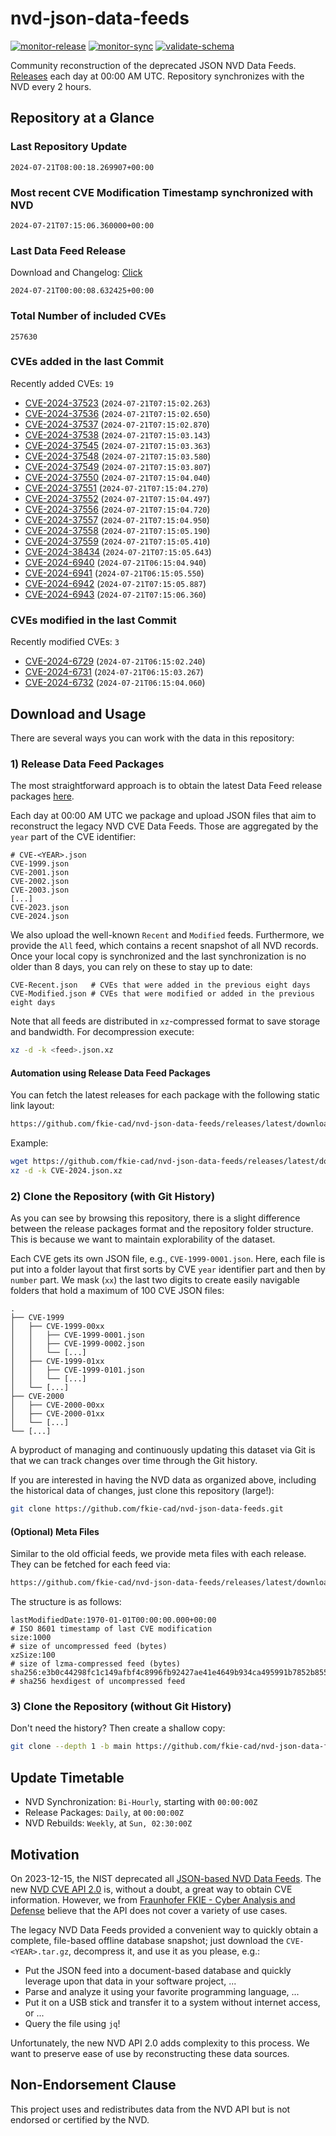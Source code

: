 # nvd-json-data-feeds

[![monitor-release](https://github.com/fkie-cad/nvd-json-data-feeds/actions/workflows/monitor_release.yml/badge.svg)](https://github.com/fkie-cad/nvd-json-data-feeds/actions/workflows/monitor_release.yml)
[![monitor-sync](https://github.com/fkie-cad/nvd-json-data-feeds/actions/workflows/monitor_sync.yml/badge.svg)](https://github.com/fkie-cad/nvd-json-data-feeds/actions/workflows/monitor_sync.yml)
[![validate-schema](https://github.com/fkie-cad/nvd-json-data-feeds/actions/workflows/validate_schema.yml/badge.svg)](https://github.com/fkie-cad/nvd-json-data-feeds/actions/workflows/validate_schema.yml)

Community reconstruction of the deprecated JSON NVD Data Feeds.
[Releases](https://github.com/fkie-cad/nvd-json-data-feeds/releases/latest) each day at 00:00 AM UTC.
Repository synchronizes with the NVD every 2 hours.

## Repository at a Glance

### Last Repository Update

```plain
2024-07-21T08:00:18.269907+00:00
```

### Most recent CVE Modification Timestamp synchronized with NVD

```plain
2024-07-21T07:15:06.360000+00:00
```

### Last Data Feed Release

Download and Changelog: [Click](https://github.com/fkie-cad/nvd-json-data-feeds/releases/latest)

```plain
2024-07-21T00:00:08.632425+00:00
```

### Total Number of included CVEs

```plain
257630
```

### CVEs added in the last Commit

Recently added CVEs: `19`

- [CVE-2024-37523](CVE-2024/CVE-2024-375xx/CVE-2024-37523.json) (`2024-07-21T07:15:02.263`)
- [CVE-2024-37536](CVE-2024/CVE-2024-375xx/CVE-2024-37536.json) (`2024-07-21T07:15:02.650`)
- [CVE-2024-37537](CVE-2024/CVE-2024-375xx/CVE-2024-37537.json) (`2024-07-21T07:15:02.870`)
- [CVE-2024-37538](CVE-2024/CVE-2024-375xx/CVE-2024-37538.json) (`2024-07-21T07:15:03.143`)
- [CVE-2024-37545](CVE-2024/CVE-2024-375xx/CVE-2024-37545.json) (`2024-07-21T07:15:03.363`)
- [CVE-2024-37548](CVE-2024/CVE-2024-375xx/CVE-2024-37548.json) (`2024-07-21T07:15:03.580`)
- [CVE-2024-37549](CVE-2024/CVE-2024-375xx/CVE-2024-37549.json) (`2024-07-21T07:15:03.807`)
- [CVE-2024-37550](CVE-2024/CVE-2024-375xx/CVE-2024-37550.json) (`2024-07-21T07:15:04.040`)
- [CVE-2024-37551](CVE-2024/CVE-2024-375xx/CVE-2024-37551.json) (`2024-07-21T07:15:04.270`)
- [CVE-2024-37552](CVE-2024/CVE-2024-375xx/CVE-2024-37552.json) (`2024-07-21T07:15:04.497`)
- [CVE-2024-37556](CVE-2024/CVE-2024-375xx/CVE-2024-37556.json) (`2024-07-21T07:15:04.720`)
- [CVE-2024-37557](CVE-2024/CVE-2024-375xx/CVE-2024-37557.json) (`2024-07-21T07:15:04.950`)
- [CVE-2024-37558](CVE-2024/CVE-2024-375xx/CVE-2024-37558.json) (`2024-07-21T07:15:05.190`)
- [CVE-2024-37559](CVE-2024/CVE-2024-375xx/CVE-2024-37559.json) (`2024-07-21T07:15:05.410`)
- [CVE-2024-38434](CVE-2024/CVE-2024-384xx/CVE-2024-38434.json) (`2024-07-21T07:15:05.643`)
- [CVE-2024-6940](CVE-2024/CVE-2024-69xx/CVE-2024-6940.json) (`2024-07-21T06:15:04.940`)
- [CVE-2024-6941](CVE-2024/CVE-2024-69xx/CVE-2024-6941.json) (`2024-07-21T06:15:05.550`)
- [CVE-2024-6942](CVE-2024/CVE-2024-69xx/CVE-2024-6942.json) (`2024-07-21T07:15:05.887`)
- [CVE-2024-6943](CVE-2024/CVE-2024-69xx/CVE-2024-6943.json) (`2024-07-21T07:15:06.360`)


### CVEs modified in the last Commit

Recently modified CVEs: `3`

- [CVE-2024-6729](CVE-2024/CVE-2024-67xx/CVE-2024-6729.json) (`2024-07-21T06:15:02.240`)
- [CVE-2024-6731](CVE-2024/CVE-2024-67xx/CVE-2024-6731.json) (`2024-07-21T06:15:03.267`)
- [CVE-2024-6732](CVE-2024/CVE-2024-67xx/CVE-2024-6732.json) (`2024-07-21T06:15:04.060`)


## Download and Usage

There are several ways you can work with the data in this repository:

### 1) Release Data Feed Packages

The most straightforward approach is to obtain the latest Data Feed release packages [here](https://github.com/fkie-cad/nvd-json-data-feeds/releases/latest).

Each day at 00:00 AM UTC we package and upload JSON files that aim to reconstruct the legacy NVD CVE Data Feeds.
Those are aggregated by the `year` part of the CVE identifier:

```
# CVE-<YEAR>.json
CVE-1999.json
CVE-2001.json
CVE-2002.json
CVE-2003.json
[...]
CVE-2023.json
CVE-2024.json
```

We also upload the well-known `Recent` and `Modified` feeds.
Furthermore, we provide the `All` feed, which contains a recent snapshot of all NVD records.
Once your local copy is synchronized and the last synchronization is no older than 8 days, you can rely on these to stay up to date:

```plain
CVE-Recent.json   # CVEs that were added in the previous eight days
CVE-Modified.json # CVEs that were modified or added in the previous eight days
```

Note that all feeds are distributed in `xz`-compressed format to save storage and bandwidth.
For decompression execute:

```sh
xz -d -k <feed>.json.xz
```

#### Automation using Release Data Feed Packages

You can fetch the latest releases for each package with the following static link layout:

```sh
https://github.com/fkie-cad/nvd-json-data-feeds/releases/latest/download/CVE-<YEAR>.json.xz
```

Example:

```sh
wget https://github.com/fkie-cad/nvd-json-data-feeds/releases/latest/download/CVE-2024.json.xz
xz -d -k CVE-2024.json.xz
```

### 2) Clone the Repository (with Git History)

As you can see by browsing this repository, there is a slight difference between the release packages format and the repository folder structure.
This is because we want to maintain explorability of the dataset.

Each CVE gets its own JSON file, e.g., `CVE-1999-0001.json`.
Here, each file is put into a folder layout that first sorts by CVE `year` identifier part and then by `number` part.
We mask (`xx`) the last two digits to create easily navigable folders that hold a maximum of 100 CVE JSON files:

```plain
.
├── CVE-1999
│   ├── CVE-1999-00xx
│   │   ├── CVE-1999-0001.json
│   │   ├── CVE-1999-0002.json
│   │   └── [...]
│   ├── CVE-1999-01xx
│   │   ├── CVE-1999-0101.json
│   │   └── [...]
│   └── [...]
├── CVE-2000
│   ├── CVE-2000-00xx
│   ├── CVE-2000-01xx
│   └── [...]
└── [...]
```

A byproduct of managing and continuously updating this dataset via Git is that we can track changes over time through the Git history.

If you are interested in having the NVD data as organized above, including the historical data of changes, just clone this repository (large!):

```sh
git clone https://github.com/fkie-cad/nvd-json-data-feeds.git
```

#### (Optional) Meta Files

Similar to the old official feeds, we provide meta files with each release. They can be fetched for each feed via:

```sh
https://github.com/fkie-cad/nvd-json-data-feeds/releases/latest/download/CVE-<YEAR>.meta
```

The structure is as follows:

```plain
lastModifiedDate:1970-01-01T00:00:00.000+00:00                          # ISO 8601 timestamp of last CVE modification
size:1000                                                               # size of uncompressed feed (bytes)
xzSize:100                                                              # size of lzma-compressed feed (bytes)
sha256:e3b0c44298fc1c149afbf4c8996fb92427ae41e4649b934ca495991b7852b855 # sha256 hexdigest of uncompressed feed
```

### 3) Clone the Repository (without Git History)

Don't need the history? Then create a shallow copy:

```sh
git clone --depth 1 -b main https://github.com/fkie-cad/nvd-json-data-feeds.git
```


## Update Timetable

* NVD Synchronization: `Bi-Hourly`, starting with `00:00:00Z`
* Release Packages: `Daily`, at `00:00:00Z`
* NVD Rebuilds: `Weekly`, at `Sun, 02:30:00Z`


## Motivation

On 2023-12-15, the NIST deprecated all [JSON-based NVD Data Feeds](https://nvd.nist.gov/vuln/data-feeds#divRetirementBanner-1).
The new [NVD CVE API 2.0](https://nvd.nist.gov/developers/vulnerabilities) is, without a doubt, a great way to obtain CVE information.
However, we from [Fraunhofer FKIE - Cyber Analysis and Defense](https://www.fkie.fraunhofer.de/en/departments/cad.html) believe that the API does not cover a variety of use cases.

The legacy NVD Data Feeds provided a convenient way to quickly obtain a complete, file-based offline database snapshot; just download the `CVE-<YEAR>.tar.gz`, decompress it, and use it as you please, e.g.:

- Put the JSON feed into a document-based database and quickly leverage upon that data in your software project, ...
- Parse and analyze it using your favorite programming language, ...
- Put it on a USB stick and transfer it to a system without internet access, or ...
- Query the file using `jq`!

Unfortunately, the new NVD API 2.0 adds complexity to this process.
We want to preserve ease of use by reconstructing these data sources.

## Non-Endorsement Clause

This project uses and redistributes data from the NVD API but is not endorsed or certified by the NVD.